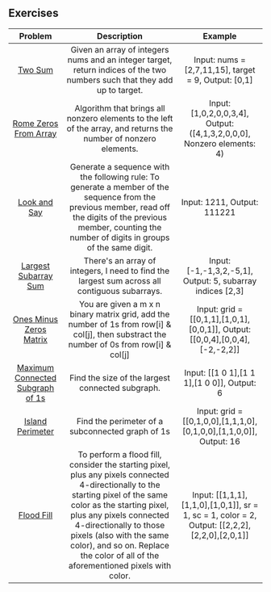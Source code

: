 <h2>Exercises</h2>

|Problem|Description|Example|
| :----: | :----: | :----: |
|[Two Sum](./twoSum/README.md)|Given an array of integers nums and an integer target, return indices of the two numbers such that they add up to target.|Input: nums = [2,7,11,15], target = 9, Output: [0,1]|
|[Rome Zeros From Array](./romeZerosFromArray/README.md)|Algorithm that brings all nonzero elements to the left of the array, and returns the number of nonzero elements.|Input: [1,0,2,0,0,3,4], Output: ([4,1,3,2,0,0,0], Nonzero elements: 4)|
|[Look and Say](./lookAndSay/README.md)|Generate a sequence with the following rule: To generate a member of the sequence from the previous member, read off the digits of the previous member, counting the number of digits in groups of the same digit.|Input: 1211, Output: 111221|
|[Largest Subarray Sum](./largestSubArraySum/README.md)|There's an array of integers, I need to find the largest sum across all contiguous subarrays.|Input: [-1,-1,3,2,-5,1], Output: 5, subarray indices [2,3]|
|[Ones Minus Zeros Matrix](./onesMinusZeros/README.md)|You are given a m x n binary matrix grid, add the number of 1s from row[i] & col[j], then substract the number of 0s from row[i] & col[j]|Input: grid = [[0,1,1],[1,0,1],[0,0,1]], Output: [[0,0,4],[0,0,4],[-2,-2,2]]|
|[Maximum Connected Subgraph of 1s](./maximalMexicanMates/README.md)|Find the size of the largest connected subgraph.|Input: [[1 0 1],[1 1 1],[1 0 0]], Output: 6|
|[Island Perimeter](./islandPerimeter/README.md)|Find the perimeter of a subconnected graph of 1s|Input: grid = [[0,1,0,0],[1,1,1,0],[0,1,0,0],[1,1,0,0]], Output: 16|
|[Flood Fill](./floodFill/README.md)|To perform a flood fill, consider the starting pixel, plus any pixels connected 4-directionally to the starting pixel of the same color as the starting pixel, plus any pixels connected 4-directionally to those pixels (also with the same color), and so on. Replace the color of all of the aforementioned pixels with color.|Input: [[1,1,1],[1,1,0],[1,0,1]], sr = 1, sc = 1, color = 2, Output: [[2,2,2],[2,2,0],[2,0,1]]|
